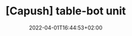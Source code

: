 ---
title: "[Capush] table-bot unit"
date: 2022-04-01T16:44:53+02:00
draft: false
images: 
- "/images/table-bot.jpg"
---